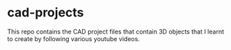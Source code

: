 # cad-projects
This repo contains the CAD project files that contain 3D objects that I learnt to create by following various youtube videos.
